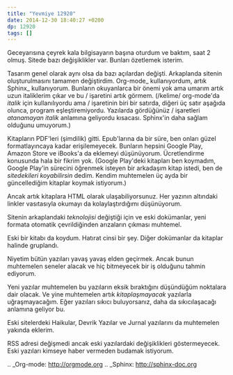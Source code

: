 ```yaml
---
title: "Yevmiye 12920"
date: 2014-12-30 18:40:27 +0200
dp: 12920
tags: []
---
```


Geceyarısına çeyrek kala bilgisayarın başına oturdum ve baktım, saat 2
olmuş. Sitede bazı değişiklikler var. Bunları özetlemek isterim.

Tasarım genel olarak aynı olsa da bazı açılardan değişti. Arkaplanda
sitenin oluşturulmasını tamamen değiştirdim. Org-mode_ kullanıyordum,
artık Sphinx_ kullanıyorum. Bunların okuyanlarca bir önemi yok ama
umarım artık uzun italiklerim çıkar ve bu / işaretini artık
görmem. (/kelime/ org-mode'da *italik* için kullanılıyordu ama /
işaretinin biri bir satırda, diğeri üç satır aşağıda olunca, program
eşleştiremiyordu. Yazılarda gördüğünüz / işaretleri *atanamayan
italik* anlamına geliyordu kısacası. Sphinx'in daha sağlam olduğunu
umuyorum.)

Kitapların PDF'leri (şimdilik) gitti. Epub'larına da bir süre, ben
onları güzel formatlayıncaya kadar erişilemeyecek. Bunların hepsini
Google Play, Amazon Store ve iBooks'a da eklemeyi
düşünüyorum. Ücretlendirme konusunda hala bir fikrim yok. (Google
Play'deki kitapları ben koymadım, Google Play'in sürecini öğrenmek
isteyen bir arkadaşım kitap istedi, ben de *sitedekileri koyabilirsin*
dedim. Kendim muhtemelen üç ayda bir güncellediğim kitaplar koymak
istiyorum.)

Ancak artık kitaplara HTML olarak ulaşabiliyorsunuz. Her yazının
altındaki linkler vasıtasıyla okumayı da kolaylaştırdığımı
düşünüyorum.

Sitenin arkaplandaki *teknolojisi* değiştiği için ve eski dokümanlar,
yeni formata otomatik çevrildiğinden arızaların çıkması muhtemel.

Eski bir kitabı da koydum. Hatırat cinsi bir şey. Diğer dokümanlar da
kitaplar halinde gruplandı. 

Niyetim bütün yazıları yavaş yavaş elden geçirmek. Ancak bunun
muhtemelen seneler alacak ve hiç bitmeyecek bir iş olduğunu tahmin
ediyorum.

Yeni yazılar muhtemelen bu yazıların eksik bıraktığını düşündüğüm
noktalara dair olacak. Ve yine muhtemelen artık *kitaplaşmayacak*
yazılarla uğraşmayacağım. Eğer yazıları sıkıcı buluyorsanız, daha da
sıkıcılaşacağı anlamına geliyor bu.

Eski sitelerdeki Haikular, Devrik Yazılar ve Jurnal yazılarını da
muhtemelen yakında eklerim.

RSS adresi değişmedi ancak eski yazılardaki değişiklikleri
göstermeyecek. Eski yazıları kimseye haber vermeden budamak istiyorum.

.. _Org-mode: http://orgmode.org
.. _Sphinx: http://sphinx-doc.org

